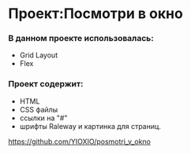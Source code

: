 # Проект:Посмотри в окно

### В данном проекте использовалась:
* Grid Layout
* Flex 

### Проект содержит: 
* HTML 
* CSS файлы
* ссылки на "#" 
* шрифты Raleway и картинка для страниц. 

https://github.com/YIOXIO/posmotri_v_okno